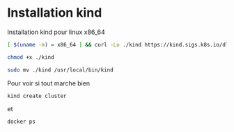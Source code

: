 # Installation kind

Installation kind pour linux x86_64
```bash
[ $(uname -m) = x86_64 ] && curl -Lo ./kind https://kind.sigs.k8s.io/dl/v0.27.0/kind-linux-amd64
```

```bash
chmod +x ./kind
```

```bash
sudo mv ./kind /usr/local/bin/kind
```

Pour voir si tout marche bien
```bash
kind create cluster
```
et
```bash
docker ps
```
